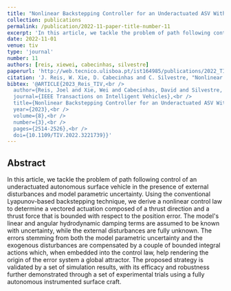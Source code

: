 ```yaml
---
title: "Nonlinear Backstepping Controller for an Underactuated ASV With Model Parametric Uncertainty: Design and Experimental Validation"
collection: publications
permalink: /publication/2022-11-paper-title-number-11
excerpt: 'In this article, we tackle the problem of path following control of an underactuated autonomous surface vehicle in the presence of external disturbances and model parametric uncertainty.'
date: 2022-11-01
venue: tiv
type: 'journal'
number: 11
authors: [reis, xiewei, cabecinhas, silvestre]
paperurl: 'http://web.tecnico.ulisboa.pt/ist164985/publications/2022_TIV_Nonlinear_Backstepping_Controller_for_an_Underactuated_ASV_With_Model_Parametric_Uncertainty_Design_and_Experimental_Validation.pdf'
citation: 'J. Reis, W. Xie, D. Cabecinhas and C. Silvestre, "Nonlinear Backstepping Controller for an Underactuated ASV With Model Parametric Uncertainty: Design and Experimental Validation," in IEEE Transactions on Intelligent Vehicles, vol. 8, no. 3, pp. 2514-2526, March 2023, doi: 10.1109/TIV.2022.3221739.'
bibtex: '@ARTICLE{2023_Reis_TIV,<br />
  author={Reis, Joel and Xie, Wei and Cabecinhas, David and Silvestre, Carlos},<br />
  journal={IEEE Transactions on Intelligent Vehicles},<br />
  title={Nonlinear Backstepping Controller for an Underactuated ASV With Model Parametric Uncertainty: Design and Experimental Validation},<br />
  year={2023},<br />
  volume={8},<br />
  number={3},<br />
  pages={2514-2526},<br />
  doi={10.1109/TIV.2022.3221739}}'
---
```

**Abstract**
---
In this article, we tackle the problem of path following control of an underactuated autonomous surface vehicle in the presence of external disturbances and model parametric uncertainty.
Using the conventional Lyapunov-based backstepping technique, we derive a nonlinear control law to determine a vectored actuation composed of a thrust direction and a thrust force that is bounded with respect to the position error.
The model's linear and angular hydrodynamic damping terms are assumed to be known with uncertainty, while the external disturbances are fully unknown.
The errors stemming from both the model parametric uncertainty and the exogenous disturbances are compensated by a couple of bounded integral actions which, when embedded into the control law, help rendering the origin of the error system a global attractor.
The proposed strategy is validated by a set of simulation results, with its efficacy and robustness further demonstrated through a set of experimental trials using a fully autonomous instrumented surface craft.



